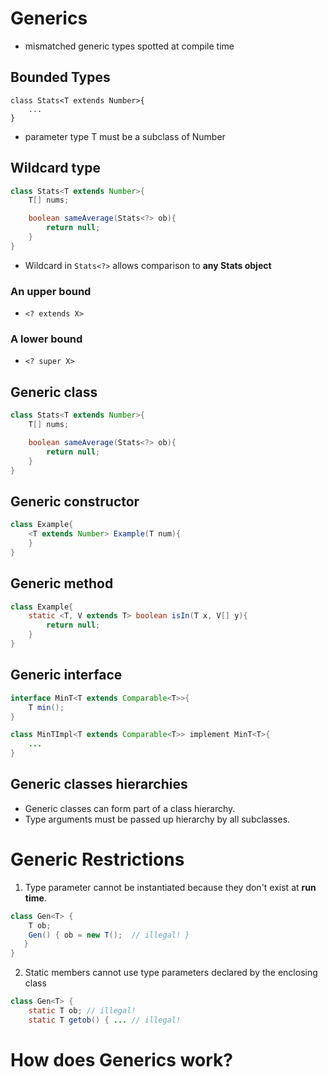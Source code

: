 # Generics
- mismatched generic types spotted at compile time

## Bounded Types
```
class Stats<T extends Number>{
    ...
}
```
- parameter type T must be a subclass of Number 

## Wildcard type 
```java
class Stats<T extends Number>{
    T[] nums;

    boolean sameAverage(Stats<?> ob){
        return null;
    }
}
```
- Wildcard in `Stats<?>` allows comparison to **any Stats object** 

### An upper bound
- `<? extends X>`

### A lower bound
- `<? super X>`

## Generic class
```java
class Stats<T extends Number>{
    T[] nums;

    boolean sameAverage(Stats<?> ob){
        return null;
    }
}
```
## Generic constructor
```java
class Example{
    <T extends Number> Example(T num){
    }
}
```
## Generic method
```java
class Example{
    static <T, V extends T> boolean isIn(T x, V[] y){
        return null;
    }
}
```
## Generic interface
```java
interface MinT<T extends Comparable<T>>{
    T min();
}

class MinTImpl<T extends Comparable<T>> implement MinT<T>{
    ...
}
```

## Generic classes hierarchies
- Generic classes can form part of a class hierarchy.
- Type arguments must be passed up hierarchy by all subclasses.

# Generic Restrictions
1. Type parameter cannot be instantiated because they don't exist at **run time**.
```java
class Gen<T> {
    T ob; 
    Gen() { ob = new T();  // illegal! } 
   }
}
```
2. Static members cannot use type parameters declared by the enclosing class 
```java
class Gen<T> { 
    static T ob; // illegal!
    static T getob() { ... // illegal!
```


# How does Generics work?
## 
